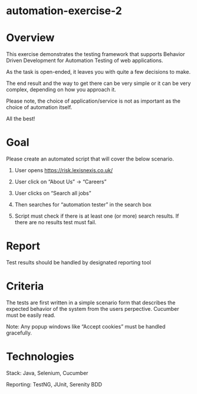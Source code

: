 # automation-exercise-2

# Overview

This exercise demonstrates the testing framework that supports Behavior Driven Development for Automation Testing of web applications. 

As the task is open-ended, it leaves you with quite a few decisions to make.

The end result and the way to get there can be very simple or it can be very complex, depending on how you approach it.

Please note, the choice of application/service is not as important as the choice of automation itself.

All the best!

# Goal

Please create an automated script that will cover the below scenario.

1.	User opens https://risk.lexisnexis.co.uk/ 

2.	User click on “About Us” -> “Careers” 

3.	User clicks on “Search all jobs”

4.	Then searches for “automation tester” in the search box 

5.	Script must check if there is at least one (or more) search results. If there are no results test must fail.

# Report

Test results should be handled by designated reporting tool

# Criteria

The tests are first written in a simple scenario form that describes the expected behavior of the system from the users perpective. 
Cucumber must be easily read.  

Note: Any popup windows like “Accept cookies” must be handled gracefully. 

# Technologies

Stack: Java, Selenium, Cucumber 

Reporting: TestNG, JUnit, Serenity BDD 
